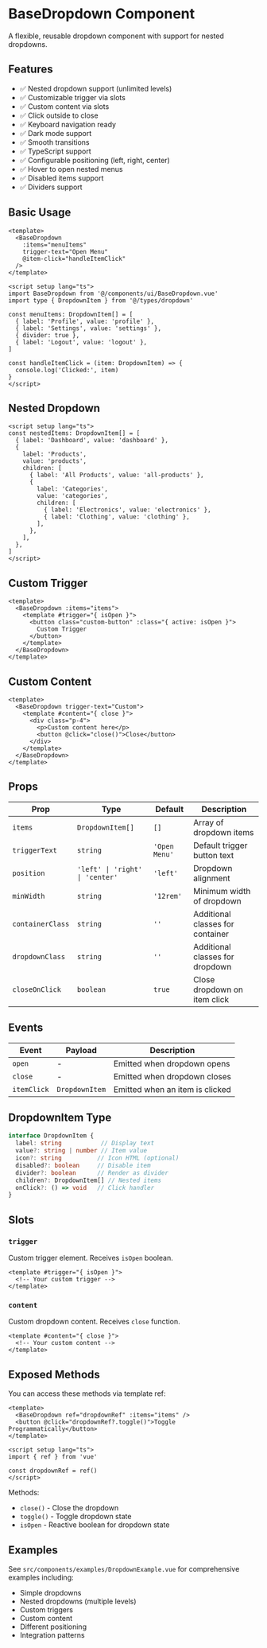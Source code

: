 # BaseDropdown Component

A flexible, reusable dropdown component with support for nested dropdowns.

## Features

- ✅ Nested dropdown support (unlimited levels)
- ✅ Customizable trigger via slots
- ✅ Custom content via slots
- ✅ Click outside to close
- ✅ Keyboard navigation ready
- ✅ Dark mode support
- ✅ Smooth transitions
- ✅ TypeScript support
- ✅ Configurable positioning (left, right, center)
- ✅ Hover to open nested menus
- ✅ Disabled items support
- ✅ Dividers support

## Basic Usage

```vue
<template>
  <BaseDropdown
    :items="menuItems"
    trigger-text="Open Menu"
    @item-click="handleItemClick"
  />
</template>

<script setup lang="ts">
import BaseDropdown from '@/components/ui/BaseDropdown.vue'
import type { DropdownItem } from '@/types/dropdown'

const menuItems: DropdownItem[] = [
  { label: 'Profile', value: 'profile' },
  { label: 'Settings', value: 'settings' },
  { divider: true },
  { label: 'Logout', value: 'logout' },
]

const handleItemClick = (item: DropdownItem) => {
  console.log('Clicked:', item)
}
</script>
```

## Nested Dropdown

```vue
<script setup lang="ts">
const nestedItems: DropdownItem[] = [
  { label: 'Dashboard', value: 'dashboard' },
  {
    label: 'Products',
    value: 'products',
    children: [
      { label: 'All Products', value: 'all-products' },
      {
        label: 'Categories',
        value: 'categories',
        children: [
          { label: 'Electronics', value: 'electronics' },
          { label: 'Clothing', value: 'clothing' },
        ],
      },
    ],
  },
]
</script>
```

## Custom Trigger

```vue
<template>
  <BaseDropdown :items="items">
    <template #trigger="{ isOpen }">
      <button class="custom-button" :class="{ active: isOpen }">
        Custom Trigger
      </button>
    </template>
  </BaseDropdown>
</template>
```

## Custom Content

```vue
<template>
  <BaseDropdown trigger-text="Custom">
    <template #content="{ close }">
      <div class="p-4">
        <p>Custom content here</p>
        <button @click="close()">Close</button>
      </div>
    </template>
  </BaseDropdown>
</template>
```

## Props

| Prop | Type | Default | Description |
|------|------|---------|-------------|
| `items` | `DropdownItem[]` | `[]` | Array of dropdown items |
| `triggerText` | `string` | `'Open Menu'` | Default trigger button text |
| `position` | `'left' \| 'right' \| 'center'` | `'left'` | Dropdown alignment |
| `minWidth` | `string` | `'12rem'` | Minimum width of dropdown |
| `containerClass` | `string` | `''` | Additional classes for container |
| `dropdownClass` | `string` | `''` | Additional classes for dropdown |
| `closeOnClick` | `boolean` | `true` | Close dropdown on item click |

## Events

| Event | Payload | Description |
|-------|---------|-------------|
| `open` | - | Emitted when dropdown opens |
| `close` | - | Emitted when dropdown closes |
| `itemClick` | `DropdownItem` | Emitted when an item is clicked |

## DropdownItem Type

```typescript
interface DropdownItem {
  label: string           // Display text
  value?: string | number // Item value
  icon?: string          // Icon HTML (optional)
  disabled?: boolean     // Disable item
  divider?: boolean      // Render as divider
  children?: DropdownItem[] // Nested items
  onClick?: () => void   // Click handler
}
```

## Slots

### `trigger`

Custom trigger element. Receives `isOpen` boolean.

```vue
<template #trigger="{ isOpen }">
  <!-- Your custom trigger -->
</template>
```

### `content`

Custom dropdown content. Receives `close` function.

```vue
<template #content="{ close }">
  <!-- Your custom content -->
</template>
```

## Exposed Methods

You can access these methods via template ref:

```vue
<template>
  <BaseDropdown ref="dropdownRef" :items="items" />
  <button @click="dropdownRef?.toggle()">Toggle Programmatically</button>
</template>

<script setup lang="ts">
import { ref } from 'vue'

const dropdownRef = ref()
</script>
```

Methods:
- `close()` - Close the dropdown
- `toggle()` - Toggle dropdown state
- `isOpen` - Reactive boolean for dropdown state

## Examples

See `src/components/examples/DropdownExample.vue` for comprehensive examples including:
- Simple dropdowns
- Nested dropdowns (multiple levels)
- Custom triggers
- Custom content
- Different positioning
- Integration patterns
